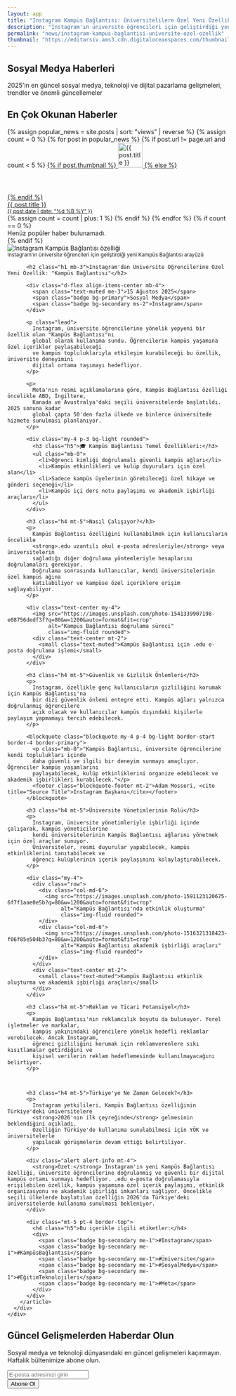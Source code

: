```yaml
---
layout: app
title: "Instagram Kampüs Bağlantısı: Üniversitelilere Özel Yeni Özellik"
description: "Instagram'ın üniversite öğrencileri için geliştirdiği yeni Kampüs Bağlantısı özelliği, öğrencilere ait doğrulanmış ağlar oluşturmayı vaat ediyor."
permalink: "news/instagram-kampus-baglantisi-universite-ozel-ozellik"
thumbnail: "https://editarsiv.ams3.cdn.digitaloceanspaces.com/thumbnail/instagram-kampus-baglantisi-universite-ozel-ozellik.jpg"
---
```


<!-- Hero Section -->
<section class="hero-section">
  <div class="container">
    <div class="row justify-content-center text-center">
      <div class="col-lg-8">
        <h1 class="display-4 fw-bold mb-4">
          Sosyal Medya <span class="text-primary">Haberleri</span>
        </h1>
        <p class="lead mb-4">
          2025'in en güncel sosyal medya, teknoloji ve dijital pazarlama gelişmeleri, trendler ve önemli güncellemeler
        </p>
      </div>
    </div>
  </div>
</section>

<!-- Diğer Haberler Listesi -->
<div class="container mt-5">
  <h2 class="h3 mb-4"><i class="bi bi-fire text-danger me-2"></i>En Çok Okunan Haberler</h2>
  <div class="list-group list-group-flush">
    {% assign popular_news = site.posts | sort: "views" | reverse %}
    {% assign count = 0 %}
    {% for post in popular_news %}
      {% if post.url != page.url and count < 5 %}
        <a href="{{ post.url }}" class="list-group-item list-group-item-action d-flex align-items-start py-3">
          {% if post.thumbnail %}
            <img src="{{ post.thumbnail }}" alt="{{ post.title }}" class="rounded me-3" style="width:56px; height:56px; object-fit:cover;">
          {% else %}
            <div class="bg-secondary rounded me-3" style="width:56px; height:56px;"></div>
          {% endif %}
          <div>
            <div class="fw-semibold mb-1">{{ post.title }}</div>
            <small class="text-muted">
              <i class="bi bi-calendar-event me-1"></i>
              {{ post.date | date: "%d %B %Y" }}
            </small>
          </div>
        </a>
        {% assign count = count | plus: 1 %}
      {% endif %}
    {% endfor %}
    {% if count == 0 %}
      <div class="text-muted text-center py-3">Henüz popüler haber bulunamadı.</div>
    {% endif %}
  </div>
</div>

<!-- Makale İçeriği -->
<section class="py-5">
  <div class="container">
    <div class="row g-4">
      <div class="col-lg-12">
        <article class="card shadow-sm border-0 p-4">
          <div class="mb-4">
            <img src="https://images.unsplash.com/photo-1523050854058-8df90110c9f1?q=80&w=1200&auto=format&fit=crop" 
                 alt="Instagram Kampüs Bağlantısı özelliği" 
                 class="img-fluid rounded w-100 mb-3">
            <div class="text-center mt-2">
              <small class="text-muted">Instagram'ın üniversite öğrencileri için geliştirdiği yeni Kampüs Bağlantısı arayüzü</small>
            </div>
          </div>
          
          <h2 class="h1 mb-3">Instagram'dan Üniversite Öğrencilerine Özel Yeni Özellik: "Kampüs Bağlantısı"</h2>
          
          <div class="d-flex align-items-center mb-4">
            <span class="text-muted me-3">15 Ağustos 2025</span>
            <span class="badge bg-primary">Sosyal Medya</span>
            <span class="badge bg-secondary ms-2">Instagram</span>
          </div>
          
          <p class="lead">
            Instagram, üniversite öğrencilerine yönelik yepyeni bir özellik olan "Kampüs Bağlantısı"nı 
            global olarak kullanıma sundu. Öğrencilerin kampüs yaşamına özel içerikler paylaşabileceği 
            ve kampüs topluluklarıyla etkileşim kurabileceği bu özellik, üniversite deneyimini 
            dijital ortama taşımayı hedefliyor.
          </p>

          <p>
            Meta'nın resmi açıklamalarına göre, Kampüs Bağlantısı özelliği öncelikle ABD, İngiltere, 
            Kanada ve Avustralya'daki seçili üniversitelerde başlatıldı. 2025 sonuna kadar 
            global çapta 50'den fazla ülkede ve binlerce üniversitede hizmete sunulması planlanıyor.
          </p>

          <div class="my-4 p-3 bg-light rounded">
            <h3 class="h5">🎓 Kampüs Bağlantısı Temel Özellikleri:</h3>
            <ul class="mb-0">
              <li>Öğrenci kimliği doğrulamalı güvenli kampüs ağları</li>
              <li>Kampüs etkinlikleri ve kulüp duyuruları için özel alan</li>
              <li>Sadece kampüs üyelerinin görebileceği özel hikaye ve gönderi seçeneği</li>
              <li>Kampüs içi ders notu paylaşımı ve akademik işbirliği araçları</li>
            </ul>
          </div>

          <h3 class="h4 mt-5">Nasıl Çalışıyor?</h3>
          <p>
            Kampüs Bağlantısı özelliğini kullanabilmek için kullanıcıların öncelikle 
            <strong>.edu uzantılı okul e-posta adresleriyle</strong> veya üniversitelerin 
            sağladığı diğer doğrulama yöntemleriyle hesaplarını doğrulamaları gerekiyor. 
            Doğrulama sonrasında kullanıcılar, kendi üniversitelerinin özel kampüs ağına 
            katılabiliyor ve kampüse özel içeriklere erişim sağlayabiliyor.
          </p>

          <div class="text-center my-4">
            <img src="https://images.unsplash.com/photo-1541339907198-e08756dedf3f?q=80&w=1200&auto=format&fit=crop" 
                 alt="Kampüs Bağlantısı doğrulama süreci" 
                 class="img-fluid rounded">
            <div class="text-center mt-2">
              <small class="text-muted">Kampüs Bağlantısı için .edu e-posta doğrulama işlemi</small>
            </div>
          </div>

          <h3 class="h4 mt-5">Güvenlik ve Gizlilik Önlemleri</h3>
          <p>
            Instagram, özellikle genç kullanıcıların gizliliğini korumak için Kampüs Bağlantısı'na 
            bir dizi güvenlik önlemi entegre etti. Kampüs ağları yalnızca doğrulanmış öğrencilere 
            açık olacak ve kullanıcılar kampüs dışındaki kişilerle paylaşım yapmamayı tercih edebilecek.
          </p>

          <blockquote class="blockquote my-4 p-4 bg-light border-start border-4 border-primary">
            <p class="mb-0">"Kampüs Bağlantısı, üniversite öğrencilerine kendi toplulukları içinde 
            daha güvenli ve ilgili bir deneyim sunmayı amaçlıyor. Öğrenciler kampüs yaşamlarını 
            paylaşabilecek, kulüp etkinliklerini organize edebilecek ve akademik işbirlikleri kurabilecek."</p>
            <footer class="blockquote-footer mt-2">Adam Mosseri, <cite title="Source Title">Instagram Başkanı</cite></footer>
          </blockquote>

          <h3 class="h4 mt-5">Üniversite Yönetimlerinin Rolü</h3>
          <p>
            Instagram, üniversite yönetimleriyle işbirliği içinde çalışarak, kampüs yöneticilerine 
            kendi üniversitelerinin Kampüs Bağlantısı ağlarını yönetmek için özel araçlar sunuyor. 
            Üniversiteler, resmi duyurular yapabilecek, kampüs etkinliklerini tanıtabilecek ve 
            öğrenci kulüplerinin içerik paylaşımını kolaylaştırabilecek.
          </p>

          <div class="my-4">
            <div class="row">
              <div class="col-md-6">
                <img src="https://images.unsplash.com/photo-1591123120675-6f7f1aae0e5b?q=80&w=1200&auto=format&fit=crop" 
                     alt="Kampüs Bağlantısı'nda etkinlik oluşturma" 
                     class="img-fluid rounded">
              </div>
              <div class="col-md-6">
                <img src="https://images.unsplash.com/photo-1516321318423-f06f85e504b3?q=80&w=1200&auto=format&fit=crop" 
                     alt="Kampüs Bağlantısı akademik işbirliği araçları" 
                     class="img-fluid rounded">
              </div>
            </div>
            <div class="text-center mt-2">
              <small class="text-muted">Kampüs Bağlantısı etkinlik oluşturma ve akademik işbirliği araçları</small>
            </div>
          </div>

          <h3 class="h4 mt-5">Reklam ve Ticari Potansiyel</h3>
          <p>
            Kampüs Bağlantısı'nın reklamcılık boyutu da bulunuyor. Yerel işletmeler ve markalar, 
            kampüs yakınındaki öğrencilere yönelik hedefli reklamlar verebilecek. Ancak Instagram, 
            öğrenci gizliliğini korumak için reklamverenlere sıkı kısıtlamalar getirdiğini ve 
            kişisel verilerin reklam hedeflemesinde kullanılmayacağını belirtiyor.
          </p>

          

          <h3 class="h4 mt-5">Türkiye'ye Ne Zaman Gelecek?</h3>
          <p>
            Instagram yetkilileri, Kampüs Bağlantısı özelliğinin Türkiye'deki üniversitelere 
            <strong>2026'nın ilk çeyreğinde</strong> gelmesinin beklendiğini açıkladı. 
            Özelliğin Türkiye'de kullanıma sunulabilmesi için YÖK ve üniversitelerle 
            yapılacak görüşmelerin devam ettiği belirtiliyor.
          </p>

          <div class="alert alert-info mt-4">
            <strong>Özet:</strong> Instagram'ın yeni Kampüs Bağlantısı özelliği, üniversite öğrencilerine doğrulanmış ve güvenli bir dijital kampüs ortamı sunmayı hedefliyor. .edu e-posta doğrulamasıyla erişilebilen özellik, kampüs yaşamına özel içerik paylaşımı, etkinlik organizasyonu ve akademik işbirliği imkanları sağlıyor. Öncelikle seçili ülkelerde başlatılan özelliğin 2026'da Türkiye'deki üniversitelerde kullanıma sunulması bekleniyor.
          </div>

          <div class="mt-5 pt-4 border-top">
            <h4 class="h5">Bu içerikle ilgili etiketler:</h4>
            <div>
              <span class="badge bg-secondary me-1">#Instagram</span>
              <span class="badge bg-secondary me-1">#KampüsBağlantısı</span>
              <span class="badge bg-secondary me-1">#Üniversite</span>
              <span class="badge bg-secondary me-1">#SosyalMedya</span>
              <span class="badge bg-secondary me-1">#EğitimTeknolojileri</span>
              <span class="badge bg-secondary me-1">#Meta</span>
            </div>
          </div>
        </article>
      </div>
    </div>
  </div>
</section>

<!-- Newsletter Subscription -->
<section class="py-5 bg-primary text-white">
  <div class="container">
    <div class="row justify-content-center text-center">
      <div class="col-lg-8">
        <h2 class="mb-4">Güncel Gelişmelerden Haberdar Olun</h2>
        <p class="lead mb-4">
          Sosyal medya ve teknoloji dünyasındaki en güncel gelişmeleri kaçırmayın. 
          Haftalık bültenimize abone olun.
        </p>
        <form class="row g-3 justify-content-center">
          <div class="col-md-8">
            <input type="email" class="form-control form-control-lg" placeholder="E-posta adresinizi girin" required>
          </div>
          <div class="col-md-4">
            <button type="submit" class="btn btn-light btn-lg w-100">
              <i class="bi bi-envelope me-2"></i>Abone Ol
            </button>
          </div>
        </form>
      </div>
    </div>
  </div>
</section>